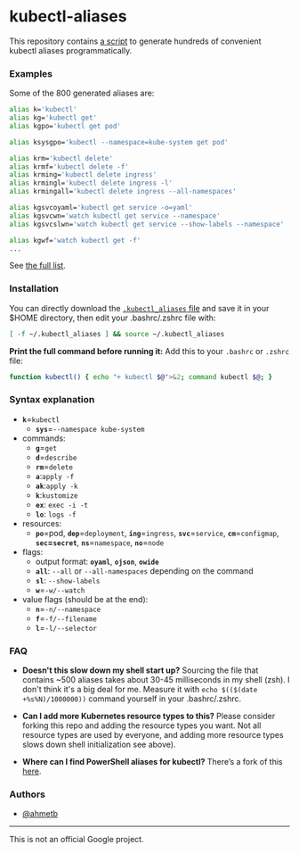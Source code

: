 # kubectl-aliases

This repository contains [a script](generate_aliases.py) to generate hundreds of
convenient kubectl aliases programmatically.

### Examples

Some of the 800 generated aliases are:

```sh
alias k='kubectl'
alias kg='kubectl get'
alias kgpo='kubectl get pod'

alias ksysgpo='kubectl --namespace=kube-system get pod'

alias krm='kubectl delete'
alias krmf='kubectl delete -f'
alias krming='kubectl delete ingress'
alias krmingl='kubectl delete ingress -l'
alias krmingall='kubectl delete ingress --all-namespaces'

alias kgsvcoyaml='kubectl get service -o=yaml'
alias kgsvcwn='watch kubectl get service --namespace'
alias kgsvcslwn='watch kubectl get service --show-labels --namespace'

alias kgwf='watch kubectl get -f'
...
```

See [the full list](.kubectl_aliases).

### Installation

You can directly download the [`.kubectl_aliases` file](https://rawgit.com/ahmetb/kubectl-alias/master/.kubectl_aliases)
and save it in your $HOME directory, then edit your .bashrc/.zshrc file with:

```sh
[ -f ~/.kubectl_aliases ] && source ~/.kubectl_aliases
```

**Print the full command before running it:** Add this to your `.bashrc` or
`.zshrc` file:

```sh
function kubectl() { echo "+ kubectl $@">&2; command kubectl $@; }
```

### Syntax explanation

* **`k`**=`kubectl`
  * **`sys`**=`--namespace kube-system`
* commands:
  * **`g`**=`get`
  * **`d`**=`describe`
  * **`rm`**=`delete`
  * **`a`**:`apply -f`
  * **`ak`**:`apply -k`
  * **`k`**:`kustomize`
  * **`ex`**: `exec -i -t`
  * **`lo`**: `logs -f`
* resources:
  * **`po`**=pod, **`dep`**=`deployment`, **`ing`**=`ingress`,
    **`svc`**=`service`, **`cm`**=`configmap`, **`sec`=`secret`**,
    **`ns`**=`namespace`, **`no`**=`node`
* flags:
  * output format: **`oyaml`**, **`ojson`**, **`owide`**
  * **`all`**: `--all` or `--all-namespaces` depending on the command
  * **`sl`**: `--show-labels`
  * **`w`**=`-w/--watch`
* value flags (should be at the end):
  * **`n`**=`-n/--namespace`
  * **`f`**=`-f/--filename`
  * **`l`**=`-l/--selector`
  
### FAQ

- **Doesn't this slow down my shell start up?** Sourcing the file that contains
~500 aliases takes about 30-45 milliseconds in my shell (zsh). I don't think
it's a big deal for me. Measure it with `echo $(($(date +%s%N)/1000000))`
command yourself in your .bashrc/.zshrc.

- **Can I add more Kubernetes resource types to this?** Please consider forking
  this repo and adding the resource types you want. Not all resource types are
  used by everyone, and adding more resource types slows down shell initialization
  see above).

- **Where can I find PowerShell aliases for kubectl?** There’s a fork of this
  [here](https://github.com/shanoor/kubectl-aliases-powershell).

### Authors

- [@ahmetb](https://twitter.com/ahmetb)

-----

This is not an official Google project.
